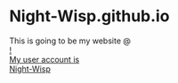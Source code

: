 # Night-Wisp.github.io

<div>This is going to be my website @ </div><a href="Night-Wisp.github.io>Night-Wisp.github.io"</a><div>!</div>

<div>My user account is </div><a href="github.com/Night-Wisp">Night-Wisp</a>
